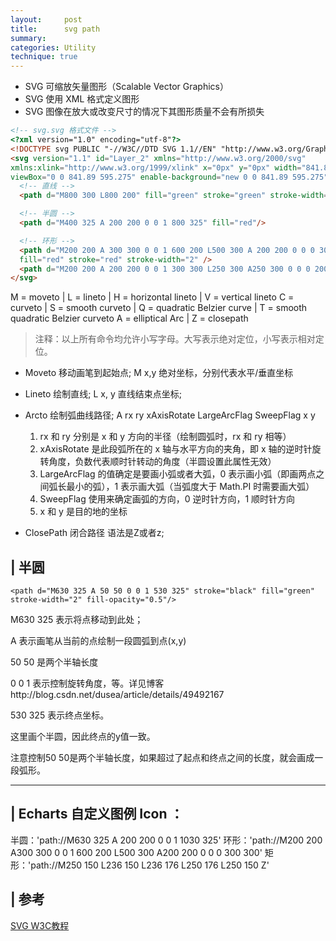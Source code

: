 ```yaml
---
layout:     post
title:      svg path
summary:
categories: Utility
technique: true
---
```


- SVG 可缩放矢量图形（Scalable Vector Graphics）
- SVG 使用 XML 格式定义图形
- SVG 图像在放大或改变尺寸的情况下其图形质量不会有所损失

```html
<!-- svg.svg 格式文件 -->
<?xml version="1.0" encoding="utf-8"?>
<!DOCTYPE svg PUBLIC "-//W3C//DTD SVG 1.1//EN" "http://www.w3.org/Graphics/SVG/1.1/DTD/svg11.dtd">
<svg version="1.1" id="Layer_2" xmlns="http://www.w3.org/2000/svg"
xmlns:xlink="http://www.w3.org/1999/xlink" x="0px" y="0px" width="841.89px" height="595.275px"
viewBox="0 0 841.89 595.275" enable-background="new 0 0 841.89 595.275" xml:space="preserve">
  <!-- 直线 -->
  <path d="M800 300 L800 200" fill="green" stroke="green" stroke-width="2"/>

  <!-- 半圆 -->
  <path d="M400 325 A 200 200 0 0 1 800 325" fill="red"/>

  <!-- 环形 -->
  <path d="M200 200 A 300 300 0 0 1 600 200 L500 300 A 200 200 0 0 0 300 300"
  fill="red" stroke="red" stroke-width="2" />
  <path d="M200 200 A 200 200 0 0 1 300 300 L250 300 A250 300 0 0 0 200 250" fill="green" />
</svg>
```

M = moveto  | L = lineto  | H = horizontal lineto  | V = vertical lineto
C = curveto  | S = smooth curveto  |  Q = quadratic Belzier curve  | T = smooth quadratic Belzier curveto
A = elliptical Arc  | Z = closepath

> 注释：以上所有命令均允许小写字母。大写表示绝对定位，小写表示相对定位。

- Moveto 移动画笔到起始点; M x,y 绝对坐标，分别代表水平/垂直坐标

- Lineto 绘制直线; L x, y 直线结束点坐标;

- Arcto 绘制弧曲线路径; A rx ry xAxisRotate LargeArcFlag SweepFlag x y

  1. rx 和 ry 分别是 x 和 y 方向的半径（绘制圆弧时，rx 和 ry 相等）
  2. xAxisRotate 是此段弧所在的 x 轴与水平方向的夹角，即 x 轴的逆时针旋转角度，负数代表顺时针转动的角度（半圆设置此属性无效）
  3. LargeArcFlag 的值确定是要画小弧或者大弧，0 表示画小弧（即画两点之间弧长最小的弧），1 表示画大弧（当弧度大于 Math.PI 时需要画大弧）
  4. SweepFlag 使用来确定画弧的方向，0 逆时针方向，1 顺时针方向
  5. x 和 y 是目的地的坐标

- ClosePath 闭合路径 语法是Z或者z;

## | 半圆

`<path d="M630 325 A 50 50 0 0 1 530 325" stroke="black" fill="green" stroke-width="2" fill-opacity="0.5"/>`

M630 325 表示将点移动到此处；

A 表示画笔从当前的点绘制一段圆弧到点(x,y)

50 50 是两个半轴长度

0 0 1 表示控制旋转角度，等。详见博客http://blog.csdn.net/dusea/article/details/49492167

530 325 表示终点坐标。

这里画个半圆，因此终点的y值一致。

注意控制50 50是两个半轴长度，如果超过了起点和终点之间的长度，就会画成一段弧形。


------------------

## | Echarts 自定义图例 Icon ：
半圆：'path://M630 325 A 200 200 0 0 1 1030 325'
环形：'path://M200 200 A300 300 0 0 1 600 200 L500 300 A200 200 0 0 0 300 300'
矩形：'path://M250 150 L236 150 L236 176 L250 176 L250 150 Z'



## | 参考

[SVG W3C教程](http://www.w3school.com.cn/svg/index.asp)

